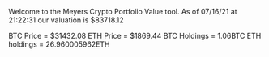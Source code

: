 Welcome to the Meyers Crypto Portfolio Value tool. 
As of 07/16/21 at 21:22:31 our valuation is $83718.12 

BTC Price = $31432.08
 ETH Price = $1869.44
BTC Holdings = 1.06BTC
 ETH holdings = 26.960005962ETH 
